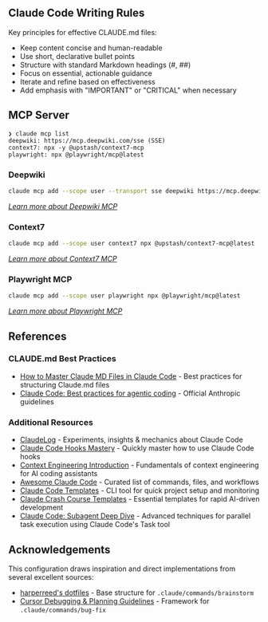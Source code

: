 ## Claude Code Writing Rules

Key principles for effective CLAUDE.md files:

- Keep content concise and human-readable
- Use short, declarative bullet points
- Structure with standard Markdown headings (#, ##)
- Focus on essential, actionable guidance
- Iterate and refine based on effectiveness
- Add emphasis with "IMPORTANT" or "CRITICAL" when necessary

## MCP Server

```
❯ claude mcp list
deepwiki: https://mcp.deepwiki.com/sse (SSE)
context7: npx -y @upstash/context7-mcp
playwright: npx @playwright/mcp@latest
```

### Deepwiki

```bash
claude mcp add --scope user --transport sse deepwiki https://mcp.deepwiki.com/sse
```

_[Learn more about Deepwiki MCP](https://cognition.ai/blog/deepwiki-mcp-server)_

### Context7

```bash
claude mcp add --scope user context7 npx @upstash/context7-mcp@latest
```

_[Learn more about Context7 MCP](https://github.com/upstash/context7)_

### Playwright MCP

```bash
claude mcp add --scope user playwright npx @playwright/mcp@latest
```

_[Learn more about Playwright MCP](https://github.com/microsoft/playwright-mcp)_

## References

### CLAUDE.md Best Practices
- [How to Master Claude MD Files in Claude Code](https://empathyfirstmedia.com/claude-md-file-claude-code/) - Best practices for structuring Claude.md files
- [Claude Code: Best practices for agentic coding](https://www.anthropic.com/engineering/claude-code-best-practices) - Official Anthropic guidelines

### Additional Resources
- [ClaudeLog](https://claudelog.com/) - Experiments, insights & mechanics about Claude Code
- [Claude Code Hooks Mastery](https://github.com/disler/claude-code-hooks-mastery) - Quickly master how to use Claude Code hooks
- [Context Engineering Introduction](https://github.com/coleam00/context-engineering-intro) - Fundamentals of context engineering for AI coding assistants
- [Awesome Claude Code](https://github.com/hesreallyhim/awesome-claude-code) - Curated list of commands, files, and workflows
- [Claude Code Templates](https://github.com/davila7/claude-code-templates) - CLI tool for quick project setup and monitoring
- [Claude Crash Course Templates](https://github.com/bhancockio/claude-crash-course-templates) - Essential templates for rapid AI-driven development
- [Claude Code: Subagent Deep Dive](https://cuong.io/blog/2025/06/24-claude-code-subagent-deep-dive) - Advanced techniques for parallel task execution using Claude Code's Task tool

## Acknowledgements

This configuration draws inspiration and direct implementations from several excellent sources:

- [harperreed's dotfiles](https://github.com/harperreed/dotfiles/blob/master/.claude/commands/brainstorm.md) - Base structure for `.claude/commands/brainstorm`
- [Cursor Debugging & Planning Guidelines](https://gist.github.com/FirasLatrech/415d243f1ea48f63dfc691c8ceedefc4) - Framework for `.claude/commands/bug-fix`
